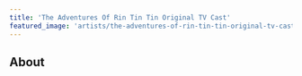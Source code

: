 ```yaml
---
title: 'The Adventures Of Rin Tin Tin Original TV Cast'
featured_image: 'artists/the-adventures-of-rin-tin-tin-original-tv-cast.jpg'
---
```


## About


